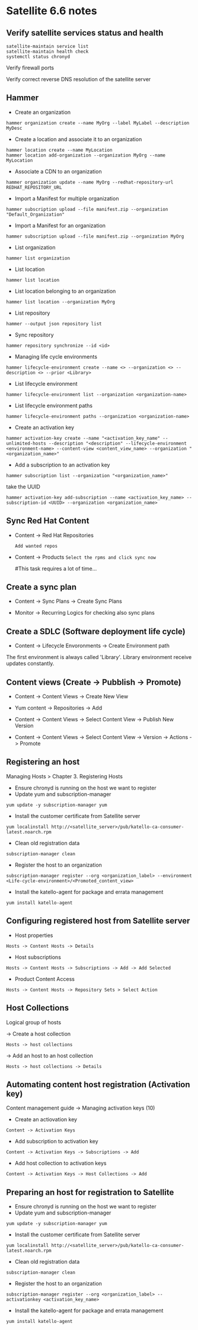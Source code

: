 # Satellite 6.6 notes

## Verify satellite services status and health

``` 
satellite-maintain service list
satellite-maintain health check
systemctl status chronyd
```

Verify firewall ports

Verify correct reverse DNS resolution of the satellite server

## Hammer
- Create an organization

```hammer organization create --name MyOrg --label MyLabel --description MyDesc```

- Create a location and associate it to an organization

```
hammer location create --name MyLocation
hammer location add-organization --organization MyOrg --name MyLocation  
```

- Associate a CDN to an organization

```hammer organization update --name MyOrg --redhat-repository-url REDHAT_REPOSITORY_URL```

- Import a Manifest for multiple organization

```hammer subscription upload --file manifest.zip --organization "Default_Organization" ```

- Import a Manifest for an organization

```hammer subscription upload --file manifest.zip --organization MyOrg```

- List organization

```hammer list organization```

- List location

```hammer list location```

- List location belonging to an organization

```hammer list location --organization MyOrg```

- List repository

```hammer --output json repository list```

- Sync repository

```hammer repository synchronize --id <id>```

- Managing life cycle environments 

```hammer lifecycle-environment create --name <> --organization <> --description <> --prior <Library>```

- List lifecycle environment
  
```hammer lifecycle-environment list --organization <organization-name>```

- List lifecycle environment paths

```hammer lifecycle-environment paths --organization <organization-name>```

- Create an activation key

```hammer activation-key create --name "<activation_key_name" --unlimited-hosts --description "<description" --lifecycle-environment <environment-name> --content-view <content_view_name> --organization "<organization_name>"```

- Add a subscription to an activation key

```hammer subscription list --organization "<organization_name>"```

take the UUID

```hammer activation-key add-subscription --name <activation_key_name> --subscription-id <UUID> --organization <organization_name>```




## Sync Red Hat Content

- Content -> Red Hat Repositories
  ```
  Add wanted repos
  ```
  
- Content -> Products
  ```Select the rpms and click sync now```
  
  #This task requires a lot of time...
  
  
## Create a sync plan

 - Content -> Sync Plans -> Create Sync Plans
 
 - Monitor -> Recurring Logics for checking also sync plans
 
## Create a SDLC (Software deployment life cycle)

 - Content -> Lifecycle Envoronments -> Create Environment path
 
The first environment is always called 'Library'.
Library environment receive updates constantly.


## Content views (Create -> Pubblish -> Promote)

- Content -> Content Views -> Create New View

- Yum content -> Repositories -> Add

- Content -> Content Views -> Select Content View -> Publish New Version

- Content -> Content Views -> Select Content View -> Version -> Actions -> Promote

## Registering an host

Managing Hosts > Chapter 3. Registering Hosts

- Ensure chronyd is running on the host we want to register
- Update yum and subscription-manager

```yum update -y subscription-manager yum```

- Install the customer certificate from Satellite server

```yum localinstall http://<satellite_server>/pub/katello-ca-consumer-latest.noarch.rpm```

- Clean old registration data

```subscription-manager clean```

- Register the host to an organization

```subscription-manager register --org <organization_label> --environment <Life-cycle-environment>/<Promoted_content_view>```

- Install the katello-agent for package and errata management

```yum install katello-agent```

## Configuring registered host from Satellite server

- Host properties

```Hosts -> Content Hosts -> Details```

- Host subscriptions

```Hosts -> Content Hosts -> Subscriptions -> Add -> Add Selected```

- Product Content Access

```Hosts -> Content Hosts -> Repository Sets > Select Action ```


## Host Collections

Logical group of hosts

-> Create a host collection

```Hosts -> host collections```

-> Add an host to an host collection

```Hosts -> host collections -> Details```

## Automating content host registration (Activation key)

Content management guide -> Managing activation keys (10)

- Create an actiovation key

```Content -> Activation Keys```

- Add subscription to activation key

```Content -> Activation Keys -> Subscriptions -> Add```

- Add host collection to activation keys

```Content -> Activation Keys -> Host Collections -> Add```


## Preparing an host for registration to Satellite

- Ensure chronyd is running on the host we want to register
- Update yum and subscription-manager

```yum update -y subscription-manager yum```

- Install the customer certificate from Satellite server

```yum localinstall http://<satellite_server>/pub/katello-ca-consumer-latest.noarch.rpm```

- Clean old registration data

```subscription-manager clean```

- Register the host to an organization

```subscription-manager register --org <organization_label> --activationkey <activation_key_name>```

- Install the katello-agent for package and errata management

```yum install katello-agent```





